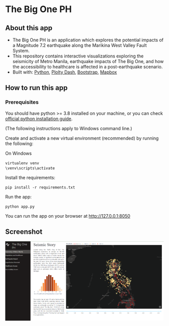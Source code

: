 # The Big One PH

## About this app

* The Big One PH is an application which explores the potential impacts of a Magnitude 7.2 earthquake along the Marikina West Valley Fault System.
* This repository contains interactive visualizations exploring the seismicity of Metro Manila, earthquake impacts of The Big One, and how the accessibility to healthcare
is affected in a post-earthquake scenario.
* Built with: [Python](https://www.python.org/), [Plolty Dash](https://plotly.com/dash/), [Bootstrap](https://getbootstrap.com/), [Mapbox](https://www.mapbox.com/)

## How to run this app

### Prerequisites

You should have python >= 3.8 installed on your machine, or you can check
[official python installation guide](https://www.python.org/downloads/).

(The following instructions apply to Windows command line.)

Create and activate a new virtual environment (recommended) by running
the following:

On Windows

```
virtualenv venv 
\venv\scripts\activate
```

Install the requirements:

```
pip install -r requirements.txt
```
Run the app:

```
python app.py
```
You can run the app on your browser at http://127.0.0.1:8050


## Screenshot

![demo.png](demo.png)


